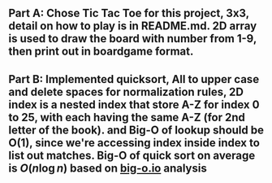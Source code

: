 

## Part A: Chose Tic Tac Toe for this project, 3x3, detail on how to play is in README.md. 2D array is used to draw the board with number from 1-9, then print out in boardgame format.

## Part B: Implemented quicksort, All to upper case and delete spaces for normalization rules, 2D index is a nested index that store A-Z for index 0 to 25, with each having the same A-Z (for 2nd letter of the book). and Big-O of lookup should be O(1), since we're accessing index inside index to list out matches. Big-O of quick sort on average is $O(n \log n)$ based on [big-o.io](https://big-o.io/algorithms/comparison/quicksort/) analysis
